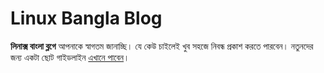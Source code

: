 # Linux Bangla Blog

**লিনাক্স বাংলা ব্লগে** আপনাকে স্বাগতম জানাচ্ছি। যে কেউ চাইলেই খুব সহজে নিবন্ধ প্রকাশ করতে পারবেন। নতুনদের জন্য একটা ছোট গাইডলাইন [এখানে পাবেন](https://linux-bangla.github.io/how-to-post/)।
